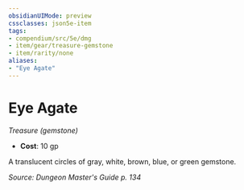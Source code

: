 ```yaml
---
obsidianUIMode: preview
cssclasses: json5e-item
tags:
- compendium/src/5e/dmg
- item/gear/treasure-gemstone
- item/rarity/none
aliases: 
- "Eye Agate"
---
```

# Eye Agate
*Treasure (gemstone)*  

- **Cost**: 10 gp

A translucent circles of gray, white, brown, blue, or green gemstone.

*Source: Dungeon Master's Guide p. 134*